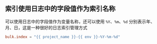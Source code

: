 ## 索引使用日志中的字段值作为索引名称

可以使用日志中的字段值作为变量名称，还可以使用 `%Y`、`%m`、`%d` 分别表示年、月、日，这是一种很好的日志索引管理方式

```toml
bulk.index = "{{ project_name }}-{{ env }}-%Y-%m-%d"
```

